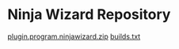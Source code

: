 # Ninja Wizard Repository

<a href="plugin.program.ninjawizard.zip">plugin.program.ninjawizard.zip</a>
<a href="builds.txt">builds.txt</a>
